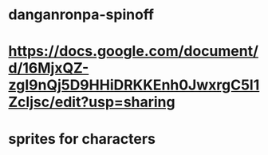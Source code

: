 # danganronpa-spinoff
# https://docs.google.com/document/d/16MjxQZ-zgI9nQj5D9HHiDRKKEnh0JwxrgC5l1Zcljsc/edit?usp=sharing
# sprites for characters
# 

